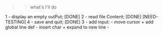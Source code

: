 >> what's I'll do

1 - display an empty outPut; [DONE]
2 - read file Content; [DONE] [NEED-TESTING]
4 - save and quit; [DONE]
3 - add input:
	- move cursor + add global line def
	- insert char + expand to new line
	- 